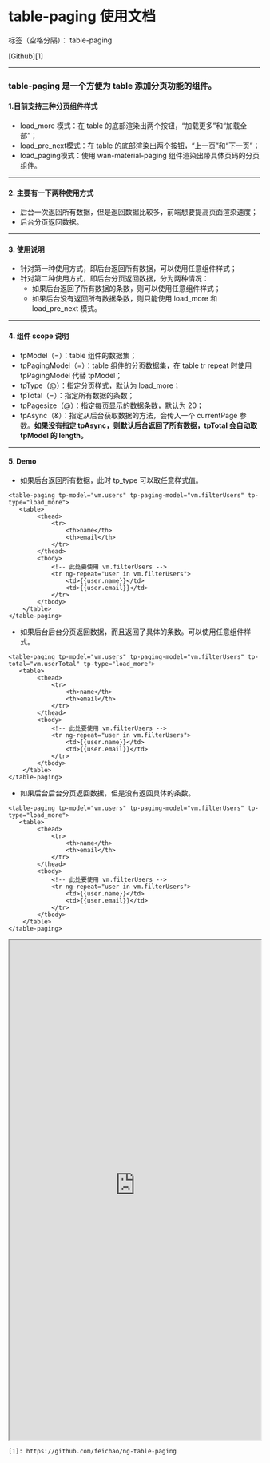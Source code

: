 # table-paging 使用文档

标签（空格分隔）： table-paging

[Github][1]

---

### table-paging 是一个方便为 table 添加分页功能的组件。

#### 1.目前支持三种分页组件样式
 - load\_more 模式：在 table 的底部渲染出两个按钮，“加载更多”和“加载全部”；
 - load\_pre\_next模式：在 table 的底部渲染出两个按钮，“上一页”和“下一页”；
 - load\_paging模式：使用 wan-material-paging 组件渲染出带具体页码的分页组件。

---

#### 2. 主要有一下两种使用方式
 - 后台一次返回所有数据，但是返回数据比较多，前端想要提高页面渲染速度；
 - 后台分页返回数据。

---

#### 3. 使用说明
 - 针对第一种使用方式，即后台返回所有数据，可以使用任意组件样式；
 - 针对第二种使用方式，即后台分页返回数据，分为两种情况：
     - 如果后台返回了所有数据的条数，则可以使用任意组件样式；
     - 如果后台没有返回所有数据条数，则只能使用 load\_more 和 load\_pre\_next 模式。 

---

#### 4. 组件 scope 说明
 - tpModel（=）：table 组件的数据集；
 - tpPagingModel（=）：table 组件的分页数据集，在 table tr repeat 时使用 tpPagingModel 代替 tpModel；
 - tpType（@）：指定分页样式，默认为 load_more；
 - tpTotal（=）：指定所有数据的条数；
 - tpPagesize（@）：指定每页显示的数据条数，默认为 20；
 - tpAsync（&）：指定从后台获取数据的方法，会传入一个 currentPage 参数。**如果没有指定 tpAsync，则默认后台返回了所有数据，tpTotal 会自动取 tpModel 的 length。**
 
---

#### 5. Demo

 - 如果后台返回所有数据，此时 tp_type 可以取任意样式值。
```
<table-paging tp-model="vm.users" tp-paging-model="vm.filterUsers" tp-type="load_more">
   <table>
        <thead>
            <tr>
                <th>name</th>
                <th>email</th>
            </tr>
        </thead>
        <tbody>
            <!-- 此处要使用 vm.filterUsers -->
            <tr ng-repeat="user in vm.filterUsers">
                <td>{{user.name}}</td>
                <td>{{user.email}}</td>
            </tr>
        </tbody>
    </table>
</table-paging>
```

 - 如果后台后台分页返回数据，而且返回了具体的条数。可以使用任意组件样式。
```
<table-paging tp-model="vm.users" tp-paging-model="vm.filterUsers" tp-total="vm.userTotal" tp-type="load_more">
   <table>
        <thead>
            <tr>
                <th>name</th>
                <th>email</th>
            </tr>
        </thead>
        <tbody>
            <!-- 此处要使用 vm.filterUsers -->
            <tr ng-repeat="user in vm.filterUsers">
                <td>{{user.name}}</td>
                <td>{{user.email}}</td>
            </tr>
        </tbody>
    </table>
</table-paging>
```

 - 如果后台后台分页返回数据，但是没有返回具体的条数。
```
<table-paging tp-model="vm.users" tp-paging-model="vm.filterUsers" tp-type="load_more">
   <table>
        <thead>
            <tr>
                <th>name</th>
                <th>email</th>
            </tr>
        </thead>
        <tbody>
            <!-- 此处要使用 vm.filterUsers -->
            <tr ng-repeat="user in vm.filterUsers">
                <td>{{user.name}}</td>
                <td>{{user.email}}</td>
            </tr>
        </tbody>
    </table>
</table-paging>
```

<iframe style="width: 100%; height: 1000px;" src="http://o8tapqn1p.bkt.clouddn.com/20170619-table-paging.demo.html"></iframe>


    [1]: https://github.com/feichao/ng-table-paging


